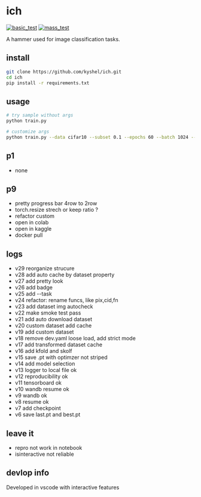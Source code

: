 # ich  
[![basic_test](https://github.com/kyshel/ich/actions/workflows/basic.yml/badge.svg)](https://github.com/kyshel/ich/actions/workflows/basic.yml)
[![mass_test](https://github.com/kyshel/ich/actions/workflows/mass.yml/badge.svg)](https://github.com/kyshel/ich/actions/workflows/mass.yml)

A hammer used for image classification tasks. 

## install
``` bash
git clone https://github.com/kyshel/ich.git
cd ich
pip install -r requirements.txt
```

## usage
``` bash
# try sample without args
python train.py  

# customize args
python train.py --data cifar10 --subset 0.1 --epochs 60 --batch 1024 --img-size 32  
```
 


## p1
- none


## p9
- pretty progress bar 4row to 2row
- torch.resize  strech or keep ratio ? 
- refactor custom
- open in colab
- open in kaggle
- docker pull


## logs
- v29 reorganize strucure 
- v28 add auto cache by dataset property
- v27 add pretty look
- v26 add badge 
- v25 add --task
- v24 refactor: rename funcs, like pix,cid,fn
- v23 add dataset img autocheck 
- v22 make smoke test pass
- v21 add auto download dataset 
- v20 custom dataset add cache 
- v19 add custom dataset
- v18 remove dev.yaml loose load, add strict mode
- v17 add transformed dataset cache 
- v16 add kfold and skolf  
- v15 save .pt with optimzer not striped
- v14 add model selection
- v13 logger to local file ok 
- v12 reproducibility ok
- v11 tensorboard ok
- v10 wandb resume ok
- v9 wandb ok
- v8 resume ok
- v7 add checkpoint 
- v6 save last.pt and best.pt

## leave it 
- repro not work in notebook
- isinteractive not reliable

## devlop info
Developed in vscode with interactive features


 
